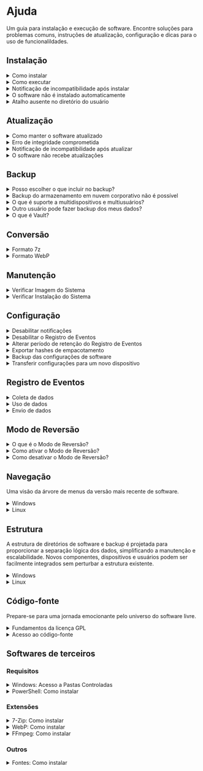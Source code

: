 # Ajuda
Um guia para instalação e execução de software. Encontre soluções para problemas comuns, instruções de atualização, configuração e dicas para o uso de funcionalildades.

## Instalação

<details>
<summary>Como instalar</summary>

- Windows
    - Baixe e descomprima o pacote
    - Abra o PowerShell
    - Habilite a execução de scripts `Set-ExecutionPolicy RemoteSigned -Scope CurrentUser -Force`
    - Desbloqueie o script `Get-Item Workflow.ps1 | Unblock-File`
    - Execute `.\Workflow.ps1`
- Linux
    - Baixe e descomprima o pacote
    - Abra o PowerShell `pwsh`
    - Execute `./Workflow.ps1`

</details>

<details>
<summary>Como executar</summary>

- Windows
    - Abra o PowerShell
    - Navegue até a pasta inicial `Set-Location $Home`
    - Execute `.\Workflow.ps1`
- Linux
    - Abra o PowerShell `pwsh`
    - Navegue até a pasta inicial `Set-Location $Home`
    - Execute `./Workflow.ps1`

</details>

<details>
<summary>Notificação de incompatibilidade após instalar</summary>

O software verifica diversas informações do ambiente para garantir que seja executado em um cenário mínimo de compatibilidade. Verifique os requisitos de sistema na página de download e tente novamente após resolver a incompatibilidade.

</details>

<details>
<summary>O software não é instalado automaticamente</summary>

Você está executando uma versão de software sem suporte. Utilize a versão mais recente para prosseguir. Verifique [Evolução][Evolução] e [Política de Suporte][Política de Suporte] para mais informações.

</details>

<details>
<summary>Atalho ausente no diretório do usuário</summary>

Se o atalho `Workflow.ps1` estiver ausente no diretório `$Home`, verifique o tópico **Acesso a Pastas Controladas** na seção **Software de Terceiros**. Em seguida execute Workflow manualmente a partir do diretório de instalação de software. O atalho será recriado automaticamente. Verifique a seção **Estrutura** para mais informações.

</details>

## Atualização

<details>
<summary>Como manter o software atualizado</summary>

Mantenha-se online e execute o software mensalmente para receber atualizações automáticas.

</details>

<details>
<summary>Erro de integridade comprometida</summary>

Esse erro pode ocorrer em diferentes situações e resulta nos seguintes efeitos:
- Instalação ou atualização de software: pacotes inválidos não serão aplicados.
- Alteração ilegal no algoritmo: a integridade de software é restaurada automaticamente.
- Alterações indevidas no arquivo de backup: você será notificado e poderá realizar o backup novamente.

</details>

<details>
<summary>Notificação de incompatibilidade após atualizar</summary>

Verifique os requisitos de sistema na página de download e tente novamente após resolver a incompatibilidade.

</details>

<details>
<summary>O software não recebe atualizações</summary>

Se o software não foi executado por um longo período, pode ter perdido suporte e está impossibilitado de receber atualizações automaticamente. Prossiga com a desinstalação manual e a instalação da versão de software mais recente.

</details> 

## Backup

<details>
<summary>Posso escolher o que incluir no backup?</summary>

Sim. Siga para `Configurações` `>` `Backup` `>` `Conteúdo`

</details>

<details>
<summary>Backup do armazenamento em nuvem corporativo não é possível</summary>

Contas corporativas podem ter estruturas diferentes das contas pessoais, o que pode impedir a inclusão no backup.

</details>

<details>
<summary>O que é suporte a multidispositivos e multiusuários?</summary>

Permite adicionar backups de vários dispositivos e usuários na mesma estrutura de backup.

</details>

<details>
<summary>Outro usuário pode fazer backup dos meus dados?</summary>

Não. Workflow opera em nível de usuário, impedindo que outros acessem seus dados locais. No entanto, observe que o backup de dados não é criptografado. É importante garantir que os drives de backup e réplica sejam armazenados de forma segura para proteger seus dados contra acesso não autorizado.

</details>

<details>
<summary>O que é Vault?</summary>

O Vault é uma pasta dentro do diretório do usuário para armazenar informações que podem ser incluídas no backup. Recomenda-se adicioná-la ao **Acesso a Pastas Controladas** nas configurações de segurança do Windows.

</details>

## Conversão

<details>
<summary>Formato 7z</summary>

7z é um formato moderno e eficiente que utiliza algoritmos avançados, como o LZMA e o LZMA2, para oferecer uma compressão de alta performance e reduzir significativamente o tamanho dos arquivos. Com filtros avançados e compressão sólida – que agrupa arquivos semelhantes para uma compactação mais otimizada – além do suporte à tecnologia multi-threading, o 7z acelera todo o processo, mesmo com arquivos de grande volume. Por ser um formato aberto e gratuito, ele reúne performance e flexibilidade em uma única solução.

</details>

<details>
<summary>Formato WebP</summary>

WebP é um formato moderno e versátil que oferece compressão lossless, resultando em arquivos menores sem perda de qualidade. Suporta transparência e animações, substituindo de forma eficiente formatos tradicionais como BMP, TIF, JPG, PNG e GIF. Por ser um formato aberto e gratuito, não há custos com licenciamento ou royalties. Além disso, seu amplo suporte em sistemas operacionais, navegadores e ferramentas de edição o torna uma escolha inteligente em comparação com formatos mais recentes.

> Os formatos AVIF e JXL foram depreciados pela funcionalidade de conversão neste momento pois tem um custo computacional elevado e/ou não são amplamente suportados. Esses e outros formatos são constantemente revisados e podem ser implementados posteriormente.

</details>

## Manutenção

<details>
<summary>Verificar Imagem do Sistema</summary>

- Verificar: Aciona o DISM (Deployment Imaging Service and Management Tool) para analisar a integridade da imagem do sistema, buscando possíveis corrupções.

- Reparar: Aciona o DISM para reparar automaticamente a integridade da imagem do sistema utilizando arquivos de reparo disponíveis localmente ou baixando-os dos servidores da Microsoft.

> A disponibilidade de recursos e funcionalidades pode variar conforme a plataforma.

</details>

<details>
<summary>Verificar Instalação do Sistema</summary>

- Verificar: Aciona o SFC (System File Checker) para analisar e reparar arquivos de sistema corrompidos ou ausentes a partir de uma cópia em cache disponível em uma área protegida do sistema.

- Consolidar: Aciona o DISM para limpar e otimizar a imagem do sistema, removendo componentes obsoletos e versões antigas, liberando espaço de armazenamento e melhorando a eficiência geral do sistema.

> A disponibilidade de recursos e funcionalidades pode variar conforme a plataforma.

</details>

## Configuração

<details>
<summary>Desabilitar notificações</summary>

Siga para `Configurações` `>` `Notificações`

</details>

<details>
<summary>Desabilitar o Registro de Eventos</summary>

Siga para `Configurações` `>` `Registro de Eventos` `>` `Estado`

</details>

<details>
<summary>Alterar período de retenção do Registro de Eventos</summary>

Siga para `Configurações` `>` `Registro de Eventos` `>` `Período de Retenção`

</details>

<details>
<summary>Exportar hashes de empacotamento</summary>

Habilite o Registro de Eventos para exportar hashes de empacotamento.

</details>

<details>
<summary>Backup das configurações de software</summary>

- Windows
    - Siga para `Configurações` `>` `Gerenciar` `>` `Exportar`
    - Utilize `WIN+R` e acesse `%UserProfile%\Downloads`
    - Faça backup de `WorkflowSettingsBackup.json`
- Linux
    - Siga para `Configurações` `>` `Gerenciar` `>` `Exportar`
    - Utilize `ALT+F2` e acesse `~/Downloads`
    - Faça backup de `WorkflowSettingsBackup.json`

</details>

<details>
<summary>Transferir configurações para um novo dispositivo</summary>

- Windows
    - No dispositivo antigo:
        - Siga para `Configurações` `>` `Gerenciar` `>` `Exportar`
        - Utilize `WIN+R` e acesse `%UserProfile%\Downloads`
        - Copie o arquivo `WorkflowSettingsBackup.json`
    - No dispositivo novo:
        - Instale o software
        - Utilize `WIN+R` e acesse `%UserProfile%\Downloads`
        - Cole o arquivo `WorkflowSettingsBackup.json`
        - Siga para `Configurações` `>` `Gerenciar` `>` `Importar`
- Linux
    - No dispositivo antigo:
        - Siga para `Configurações` `>` `Gerenciar` `>` `Exportar`
        - Utilize `ALT+F2` e acesse `~/Downloads`
        - Copie o arquivo `WorkflowSettingsBackup.json`
    - No dispositivo novo:
        - Instale o software
        - Utilize `ALT+F2` e acesse `~/Downloads`
        - Cole o arquivo `WorkflowSettingsBackup.json`
        - Siga para `Configurações` `>` `Gerenciar` `>` `Importar`

> Informações de identificação e segurança não podem ser transferidas.

</details>

## Registro de Eventos

<details>
<summary>Coleta de dados</summary>

O Registro de Eventos coleta e armazena localmente informações sobre o ambiente, usuário e a execução do software. Esses dados são automaticamente excluídos conforme a Política de Retenção. O usuário pode desativar o Registro de Eventos ou ajustar o período de retenção nas configurações.

</details>

<details>
<summary>Uso de dados</summary>

Os dados do Registro de Eventos ajudam a monitorar o desempenho, diagnosticar problemas e otimizar o software. Eles permitem identificar padrões de uso, aprimorar a experiência do usuário e manter a cronologia das atividades de software, facilitando a análise retroativa e a recuperação de informações. Os dados do Registro de Eventos podem ser solicitados caso você entre em contato com o [Suporte][Política de Suporte].

</details>

<details>
<summary>Envio de dados</summary>

Nenhum dado é enviado para a internet.

</details>

## Modo de Reversão

<details>
<summary>O que é o Modo de Reversão?</summary>

Protege suas configurações ao executar versões anteriores de software. Todas as alterações são descartadas ao encerrar.

</details>

<details>
<summary>Como ativar o Modo de Reversão?</summary>

Ativado automaticamente ao executar uma versão anterior.

</details>

<details>
<summary>Como desativar o Modo de Reversão?</summary>

Não é possível desativá-lo manualmente.

</details>

## Navegação
Uma visão da árvore de menus da versão mais recente de software.

<details>
<summary>Windows</summary>

```
Home
├─ Backup
│   ├─ Iniciar Backup
│   ├─ Iniciar Réplica
│   └─ Testar Backup
├─ Conversão
│   └─ Pacotes
├─ Depuração
├─ Diagnóstico
│   ├─ Relatório da Bateria
│   ├─ Verificar Saúde dos Drives
│   └─ Verificar Sistema de Arquivos
├─ Manutenção
│   ├─ Gerenciar Aplicativos
│   │   ├─ Listar
│   │   ├─ Atualizar
│   │   ├─ Importar
│   │   └─ Exportar
│   ├─ Desfragmentar
│   │   ├─ Analisar
│   │   ├─ Otimizar
│   │   └─ Trim
│   ├─ Gerenciar Administrador
│   │   ├─ Ativar
│   │   └─ Desativar
│   ├─ Verificar Imagem do Sistema
│   │   ├─ Verificar
│   │   └─ Reparar
│   └─ Verificar Instalação do Sistema
│       ├─ Verificar
│       └─ Consolidar
├─ Configurações
│   ├─ Backup
│   │   ├─ Parâmetros
│   │   │   ├─ Drive de Backup
│   │   │   ├─ Drive de Réplica
│   │   │   ├─ Período de Retenção
│   │   │   ├─ Nível de Compressão
│   │   │   ├─ Formatação Automática
│   │   │   └─ Replicação Automática
│   │   └─ Conteúdo
│   │       ├─ Usuário
│   │       │   ├─ Desktop
│   │       │   ├─ Documentos
│   │       │   ├─ Imagens
│   │       │   ├─ Vídeos
│   │       │   ├─ Músicas
│   │       │   ├─ Downloads
│   │       │   ├─ Vault
│   │       │   ├─ Projetos
│   │       │   └─ Softwares
│   │       ├─ Nuvem
│   │       │   ├─ OneDrive
│   │       │   ├─ Google Drive
│   │       │   ├─ iCloud Drive
│   │       │   └─ Dropbox
│   │       └─ Sistema
│   │           ├─ Fontes
│   │           └─ Drivers
│   ├─ Conversão
│   │   ├─ Diretório de conversão
│   │   ├─ Reprocessar arquivos convertidos
│   │   └─ Preservar arquivos originais
│   ├─ Depuração
│   │   ├─ Parâmetros
│   │   │   └─ Período de Retenção
│   │   └─ Conteúdo
|   │       ├─ Arquivos de Sistema
│   │       │   ├─ Diretório Temporário
│   │       │   ├─ Diretório Prefetch
│   │       │   ├─ Windows Update
│   │       │   ├─ Reporte de Erros
│   │       │   └─ Cache DNS
│   │       ├─ Arquivos de Software
│   │       │   ├─ Microsoft Edge
│   │       │   ├─ OneDrive
│   │       │   └─ Epic Games
│   │       └─ Arquivos de Usuário
│   │           ├─ Diretório Temporário
│   │           ├─ Downloads
│   │           ├─ Screenshots
│   │           └─ Lixeira
│   ├─ Temas
│   │   ├─ Violeta
│   │   ├─ Azul
│   │   ├─ Verde
│   │   ├─ Amarelo
│   │   ├─ Vermelho
│   │   ├─ Cosmos
│   │   ├─ Sunrise
│   │   ├─ Sunset
│   │   └─ Aqua
│   ├─ Notificações
│   │   ├─ Software
│   │   ├─ Backup
│   │   ├─ Conversão
│   │   ├─ Depuração
│   │   ├─ Diagnóstico
│   │   └─ Manutenção
│   ├─ Registro de Eventos
│   │   ├─ Estado
│   │   ├─ Período de Retenção
│   │   └─ Exibir
│   ├─ Extensões
│   │   ├─ Instalar
│   │   └─ Atualizar
│   ├─ Gerenciar
│   │   ├─ Importar
│   │   ├─ Exportar
│   │   └─ Redefinir
│   ├─ Empacotar
│   └─ Desinstalar
├─ Sobre
└─ Encerrar
```

</details>

<details>
<summary>Linux</summary>

```
Home
├─ Backup
│   ├─ Iniciar Backup
│   ├─ Iniciar Réplica
│   └─ Testar Backup
├─ Conversão
│   ├─ Pacotes
│   └─ Imagens
├─ Depuração
├─ Diagnóstico
│   └─ Relatório da Bateria
├─ Manutenção
│   ├─ Gerenciar Aplicativos
│   │   ├─ Listar
│   │   ├─ Atualizar
│   │   └─ Exportar
│   └─ Desfragmentar
│       ├─ Analisar
│       ├─ Otimizar
│       └─ Trim
├─ Configurações
│   ├─ Backup
│   │   ├─ Parâmetros
│   │   │   ├─ Drive de Backup
│   │   │   ├─ Drive de Réplica
│   │   │   ├─ Período de Retenção
│   │   │   ├─ Nível de Compressão
│   │   │   └─ Replicação Automática
│   │   └─ Conteúdo
│   │       ├─ Usuário
│   │       │   ├─ Desktop
│   │       │   ├─ Documentos
│   │       │   ├─ Imagens
│   │       │   ├─ Vídeos
│   │       │   ├─ Músicas
│   │       │   ├─ Downloads
│   │       │   ├─ Vault
│   │       │   ├─ Projetos
│   │       │   └─ Softwares
│   │       ├─ Nuvem
│   │       │   └─ Dropbox
│   │       └─ Sistema
│   │           └─ Fontes
│   ├─ Conversão
│   │   ├─ Diretório de conversão
│   │   ├─ Reprocessar arquivos convertidos
│   │   └─ Preservar arquivos originais
│   ├─ Depuração
│   │   ├─ Parâmetros
│   │   │   └─ Período de Retenção
│   │   └─ Conteúdo
|   │       ├─ Arquivos de Sistema
│   │       │   ├─ Diretório Temporário
│   │       │   └─ Reporte de Erros
│   │       └─ Arquivos de Usuário
│   │           ├─ Downloads
│   │           ├─ Screenshots
│   │           └─ Lixeira
│   ├─ Temas
│   │   ├─ Violeta
│   │   ├─ Azul
│   │   ├─ Verde
│   │   ├─ Amarelo
│   │   ├─ Vermelho
│   │   ├─ Cosmos
│   │   ├─ Sunrise
│   │   ├─ Sunset
│   │   └─ Aqua
│   ├─ Notificações
│   │   ├─ Software
│   │   ├─ Backup
│   │   ├─ Conversão
│   │   ├─ Depuração
│   │   ├─ Diagnóstico
│   │   └─ Manutenção
│   ├─ Registro de Eventos
│   │   ├─ Estado
│   │   ├─ Período de Retenção
│   │   └─ Exibir
│   ├─ Extensões
│   │   ├─ Instalar
│   │   └─ Atualizar
│   ├─ Gerenciar
│   │   ├─ Importar
│   │   ├─ Exportar
│   │   └─ Redefinir
│   ├─ Empacotar
│   └─ Desinstalar
├─ Sobre
└─ Encerrar
```

</details>

## Estrutura
A estrutura de diretórios de software e backup é projetada para proporcionar a separação lógica dos dados, simplificando a manutenção e escalabilidade. Novos componentes, dispositivos e usuários podem ser facilmente integrados sem perturbar a estrutura existente.

<details>
<summary>Windows</summary>

### Software
```
[Usuário] ─┐
           └─ AppData ─┐
                       └─ Local ─┐
                                 └─ DC ─┐                                 | Diretório raiz
                                        └─ Workflow ─┐                    | Diretório de instalação
                                                     ├─ Software          | Diretório de software
                                                     ├─ Events            | Diretório de registro de eventos
                                                     └─ Cache             | Diretório de armazenamento temporário
```

### Backup
```
[Drive] ─┐
         └─ Workflow ─┐                                                   | Diretório raiz
                      └─ [Dispositivo] ─┐                                 | Diretório de controle
                                        └─ [Usuário] ─┐                   | Diretório de controle
                                                      └─ {+}              | Dados
```

</details>

<details>
<summary>Linux</summary>

### Software
```
[Usuário] ─┐
           └─ .DC ─┐                                                      | Diretório raiz
                   └─ Workflow ─┐                                         | Diretório de instalação
                                ├─ Software                               | Diretório de software
                                ├─ Events                                 | Diretório de registro de eventos
                                └─ Cache                                  | Diretório de armazenamento temporário
```

### Backup
```
[Drive] ─┐
         └─ Workflow ─┐                                                   | Diretório raiz
                      └─ [Dispositivo] ─┐                                 | Diretório de controle
                                        └─ [Usuário] ─┐                   | Diretório de controle
                                                      └─ {+}              | Dados
```

</details>

## Código-fonte
Prepare-se para uma jornada emocionante pelo universo do software livre.

<details>
<summary>Fundamentos da licença GPL</summary>

- `Liberdade 0`: Execute o software como quiser, para qualquer finalidade.
- `Liberdade 1`: Explore e ajuste o software conforme suas necessidades.
- `Liberdade 2`: Compartilhe o software para ajudar outras pessoas.
- `Liberdade 3`: Melhore o software e compartilhe suas inovações com a comunidade.

> Verifique [SPDX.org][SPDX.org] para mais informações.

</details>

<details>
<summary>Acesso ao código-fonte</summary>

- Baixe a versão mais recente do software.
- Extraia o pacote com um software compatível.
- Abra o arquivo **ps1** em seu editor de texto ou IDE preferido.
- Aproveite a experiência!

[SPDX.org]: https://spdx.org/licenses/GPL-3.0-or-later.html

</details>

## Softwares de terceiros
### Requisitos

<details>
<summary>Windows: Acesso a Pastas Controladas</summary>

Alguns recursos precisam de acesso a pastas de usuário ou aplicativos. Adicione o PowerShell e o 7-Zip ao Acesso a Pastas Controladas nas configurações de segurança do Windows.

</details>

<details>
<summary>PowerShell: Como instalar</summary>

- Windows
    - Abra o terminal
    - Instale o pacote `winget install --id Microsoft.PowerShell --source winget`

- Linux
    - Abra o terminal
    - Instale o pacote `snap install powershell`

</details>

### Extensões

<details>
<summary>7-Zip: Como instalar</summary>

- Windows
    - Método automatizado
        - Siga para `Configurações` `>` `Extensões` `>` `Instalar`
    - Método manual
        - Acesse o [repositório do projeto][7-Zip]
        - Baixe o pacote compatível com a arquitetura do seu dispositivo
        - Execute o instalador

- Linux
    - Método automatizado
        - Siga para `Configurações` `>` `Extensões` `>` `Instalar`
    - Método manual
        - Abra o terminal
        - Instale o pacote `sudo apt install 7zip`

> Na maioria das vezes, o método automatizado garante a instalação da versão mais recente disponibilizada pelo desenvolvedor, superando a do repositório da distribuição.

</details>

<details>
<summary>WebP: Como instalar</summary>

- Linux
    - Método automatizado
        - Siga para `Configurações` `>` `Extensões` `>` `Instalar`
    - Método manual
        - Abra o terminal
        - Instale o pacote `sudo apt install webp`

> Na maioria das vezes, o método automatizado garante a instalação da versão mais recente disponibilizada pelo desenvolvedor, superando a do repositório da distribuição.

</details>

<details>
<summary>FFmpeg: Como instalar</summary>

- Linux
    - Método automatizado
        - Siga para `Configurações` `>` `Extensões` `>` `Instalar`
    - Método manual
        - Abra o terminal
        - Instale o pacote `sudo apt install ffmpeg`

</details>

### Outros

<details>
<summary>Fontes: Como instalar</summary>

Para um design agradável, moderno e sofisticado no terminal, prefira a fonte [JetBrains Mono][JetBrains Mono]. Adicionalmente você pode utilizar a [Cascadia Code][Cascadia Code] ou a [Ubuntu Family][Ubuntu Family].

- Windows
    - Método 1
        - Clique com o botão direito do mouse no arquivo de fonte
        - Clique em Instalar
    - Método 2 (Windows 10 ou superior)
        - Copie a fonte para o diretório do sistema `C:\Windows\Fonts`
- Linux
    - Método 1
        - Clique com o botão direito do mouse no arquivo de fonte
        - Clique em Instalar
    - Método 2
        - Copie a fonte para o diretório do sistema `sudo cp * /usr/local/share/fonts`
        - Atualize o cache de fontes do sistema `sudo fc-cache --force --verbose`

</details>

[Evolução]: /Evolution.md
[Política de Suporte]: /Policies.md
[7-Zip]: https://github.com/ip7z/7zip
[WebP]: https://developers.google.com/speed/webp/docs/precompiled
[JetBrains Mono]: https://github.com/JetBrains/JetBrainsMono
[Cascadia Code]: https://github.com/microsoft/cascadia-code
[Ubuntu Family]: https://design.ubuntu.com/font